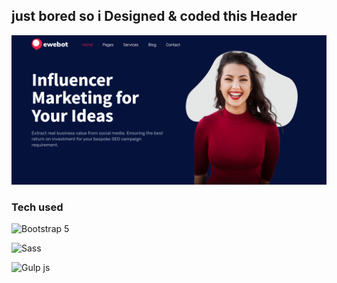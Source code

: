 ## just bored so i Designed & coded this Header

![Header screen](https://github.com/ayoub-bani/Hero/blob/master/src/screen/header-screen.png)

### Tech used 

![Bootstrap 5](https://www.google.com/url?sa=i&url=https%3A%2F%2Ficons.getbootstrap.com%2F&psig=AOvVaw1YgztACNfWMFnEeragHo5D&ust=1633038495217000&source=images&cd=vfe&ved=0CAsQjRxqFwoTCLjj3s6UpfMCFQAAAAAdAAAAABAe)

![Sass](https://upload.wikimedia.org/wikipedia/commons/thumb/9/96/Sass_Logo_Color.svg/1200px-Sass_Logo_Color.svg.png)

![Gulp js](https://upload.wikimedia.org/wikipedia/commons/thumb/7/72/Gulp.js_Logo.svg/926px-Gulp.js_Logo.svg.png)
